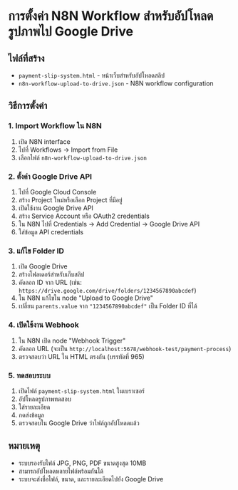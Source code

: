 # การตั้งค่า N8N Workflow สำหรับอัปโหลดรูปภาพไป Google Drive

## ไฟล์ที่สร้าง
- `payment-slip-system.html` - หน้าเว็บสำหรับอัปโหลดสลิป
- `n8n-workflow-upload-to-drive.json` - N8N workflow configuration

## วิธีการตั้งค่า

### 1. Import Workflow ใน N8N
1. เปิด N8N interface
2. ไปที่ Workflows → Import from File
3. เลือกไฟล์ `n8n-workflow-upload-to-drive.json`

### 2. ตั้งค่า Google Drive API
1. ไปที่ Google Cloud Console
2. สร้าง Project ใหม่หรือเลือก Project ที่มีอยู่
3. เปิดใช้งาน Google Drive API
4. สร้าง Service Account หรือ OAuth2 credentials
5. ใน N8N ไปที่ Credentials → Add Credential → Google Drive API
6. ใส่ข้อมูล API credentials

### 3. แก้ไข Folder ID
1. เปิด Google Drive
2. สร้างโฟลเดอร์สำหรับเก็บสลิป
3. คัดลอก ID จาก URL (เช่น: `https://drive.google.com/drive/folders/1234567890abcdef`)
4. ใน N8N แก้ไขใน node "Upload to Google Drive"
5. เปลี่ยน `parents.value` จาก `"1234567890abcdef"` เป็น Folder ID ที่ได้

### 4. เปิดใช้งาน Webhook
1. ใน N8N เปิด node "Webhook Trigger"
2. คัดลอก URL (จะเป็น `http://localhost:5678/webhook-test/payment-process`)
3. ตรวจสอบว่า URL ใน HTML ตรงกัน (บรรทัดที่ 965)

### 5. ทดสอบระบบ
1. เปิดไฟล์ `payment-slip-system.html` ในเบราเซอร์
2. อัปโหลดรูปภาพทดสอบ
3. ใส่รายละเอียด
4. กดส่งข้อมูล
5. ตรวจสอบใน Google Drive ว่าไฟล์ถูกอัปโหลดแล้ว

## หมายเหตุ
- ระบบรองรับไฟล์ JPG, PNG, PDF ขนาดสูงสุด 10MB
- สามารถอัปโหลดหลายไฟล์พร้อมกันได้
- ระบบจะส่งชื่อไฟล์, ขนาด, และรายละเอียดไปยัง Google Drive